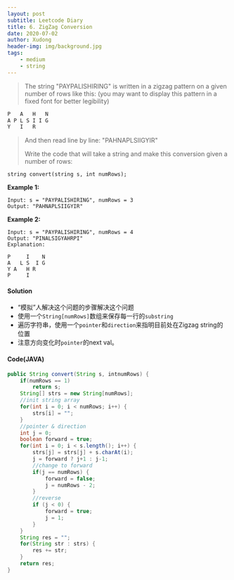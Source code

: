 ```yaml
---
layout: post
subtitle: Leetcode Diary
title: 6. ZigZag Conversion
date: 2020-07-02
author: Xudong
header-img: img/background.jpg
tags: 
    - medium
    - string
---
```


> The string "PAYPALISHIRING" is written in a zigzag pattern on a given number of rows like this: (you may want to display this pattern in a fixed font for better legibility)
```bash
P   A   H   N
A P L S I I G
Y   I   R
```
>And then read line by line: "PAHNAPLSIIGYIR"
>
>Write the code that will take a string and make this conversion given a number of rows:
```
string convert(string s, int numRows);
```


**Example 1:**

```
Input: s = "PAYPALISHIRING", numRows = 3
Output: "PAHNAPLSIIGYIR"
```


**Example 2:**

```
Input: s = "PAYPALISHIRING", numRows = 4
Output: "PINALSIGYAHRPI"
Explanation:

P     I    N
A   L S  I G
Y A   H R
P     I
```


#### Solution

- “模拟”人解决这个问题的步骤解决这个问题
- 使用一个`String[numRows]`数组来保存每一行的`substring`
- 遍历字符串，使用一个`pointer`和`direction`来指明目前处在Zigzag string的位置
- 注意方向变化时`pointer`的next val。


#### Code(JAVA)

```java
public String convert(String s, intnumRows) {
    if(numRows == 1)
        return s;
    String[] strs = new String[numRows];
    //init string array
    for(int i = 0; i < numRows; i++) {
        strs[i] = "";
    }
    //pointer & direction
    int j = 0;
    boolean forward = true;
    for(int i = 0; i < s.length(); i++) {
        strs[j] = strs[j] + s.charAt(i);
        j = forward ? j+1 : j-1;
        //change to forward
        if(j == numRows) {
            forward = false;
            j = numRows - 2;
        }
        //reverse
        if (j < 0) {
            forward = true;
            j = 1;
        }            
    }
    String res = "";
    for(String str : strs) {
        res += str;
    }
    return res;
}

```


<script type="text/javascript" src="https://xudongliuharold.github.io/js/latex-math.js?config=default"></script>
